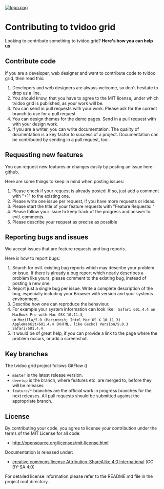 [![logo.png](http://www.tvidoo-commerce.com/wp-content/uploads/2015/04/tvidoo_logo_commerce_2015_72dpi_150.png?github_repo=tvidoo-grid)](http://www.tvidoo-commerce.com/en/author/thorsten/?utm_source=github&utm_medium=contributing&utm_term=logo_click&utm_campaign=github_tvidoo-grid&utm_content=logo)

# Contributing to tvidoo grid

Looking to contribute something to tvidoo grid? **Here's how you can help us**

## Contribute code

If you are a developer, web designer and want to contribute code to tvidoo grid, then read this:

1. Developers and web designers are always welcome, so don't hesitate to drop us a line.
2. You should know, that you have to agree to the MIT license, under which tvidoo grid is published, as your work will be.
3. You can send in pull requests with your work. Please ask for the correct branch to use for a pull request.
4. You can design themes for the demo pages. Send in a pull request with with your design work.
5. If you are a writer, you can write documentation. The quality of docmentation is a key factor to success of a project. Documentation can be contributed by sending in a pull request, too.

## Requesting new features

You can request new features or changes easily by posting an issue here: 
[github](https://github.com/tvidoo-commerce/tvidoo-grid/issues/new?title=Feature%20Request:%20).

Here are some things to keep in mind when posting issues:

1. Please check if your request is already posted. If so, just add a comment with "+1" to the existing one.
2. Please write one issue per request, if you have more requests or ideas.
3. Please start the title of your feature requests with "Feature Requests: "
4. Please follow your issue to keep track of the progress and answer to evtl. comments.
5. Please describe your request as precise as possible

## Reporting bugs and issues

We accept issues that are feature requests and bug reports. 

Here is how to report bugs:

1. Search for evtl. existing bug reports which may describe your problem or issue. If there is already a bug report which nearly describes a problem like yours, please comment to the existing bug, instead of posting a new one.
2. Report just a single bug per issue. Write a complete description of the bug, especially including your Browser with version and your systems environment. 
3. Describe how one can reproduce the behaviour.
4. For example your system information can look like: ``` Safari 601.4.4 on MacBook Pro with Mac OSX 10.11.3```,  
or ```Mozilla/5.0 (Macintosh; Intel Mac OS X 10_11_3) AppleWebKit/601.4.4 (KHTML, like Gecko) Version/9.0.3 Safari/601.4.4```
5. It would be of great help, if you can provide a link to the page where the problem occurs, or add a screenshot.


## Key branches
The tvidoo grid project follows GitFlow ()

- `master` is the latest release version.
- `develop` is the branch, where features etc. are merged to, before they will be releases
- `feature/*` branches are the official work in progress branches for the next releases. All pull requests should be submitted against the appropriate branch.


## License

By contributing your code, you agree to license your contribution under the terms of the MIT License for all code:
- http://opensource.org/licenses/mit-license.html

Documentation is released under:
- [creative commons license Attribution-ShareAlike 4.0 International](http://creativecommons.org/licenses/by-sa/4.0/) (CC BY-SA 4.0) 

For detailed license information please refer to the README.md file in the project root directory.